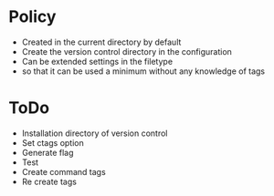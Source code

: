 # Policy
* Created in the current directory by default
* Create the version control directory in the configuration
* Can be extended settings in the filetype
* so that it can be used a minimum without any knowledge of tags

# ToDo
* Installation directory of version control
* Set ctags option
* Generate flag
* Test
* Create command tags
* Re create tags
